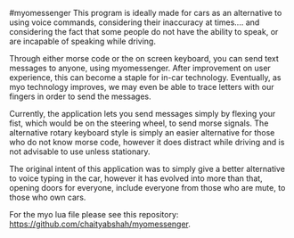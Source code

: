 #myomessenger
This program is ideally made for cars as an alternative to using voice commands, considering their inaccuracy at times.... and considering the fact that some people do not have the ability to speak, or are incapable of speaking while driving.

Through either morse code or the on screen keyboard, you can send text messages to anyone, using myomessenger.
After improvement on user experience, this can become a staple for in-car technology. Eventually, as myo technology improves, we may even be able to trace letters with our fingers in order to send the messages.

Currently, the application lets you send messages simply by flexing your fist, which would be on the steering wheel, to send morse signals. The alternative rotary keyboard style is simply an easier alternative for those who do not know morse code, however it does distract while driving and is not advisable to use unless stationary.

The original intent of this application was to simply give a better alternative to voice typing in the car, however it has evolved into more than that, opening doors for everyone, include everyone from those who are mute, to those who own cars.

For the myo lua file please see this repository: https://github.com/chaityabshah/myomessenger.
